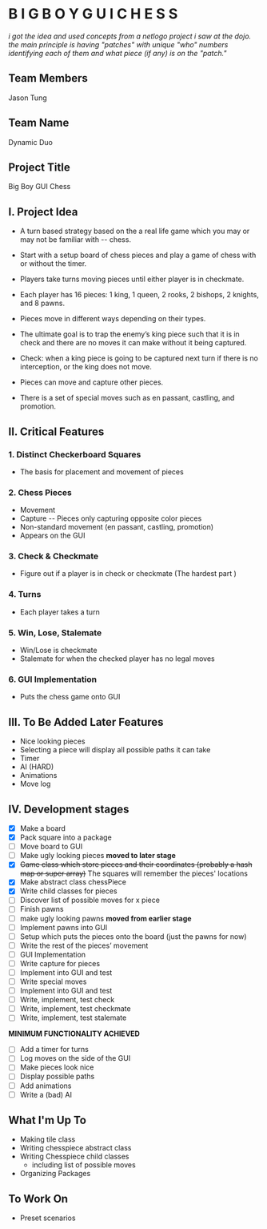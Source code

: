 # B I G   B O Y   G U I   C H E S S

_i got the idea and used concepts from a netlogo project i saw at the dojo. the main principle is having "patches" with unique "who" numbers identifying each of them and what piece (if any) is on the "patch."_

## Team Members                                                   
Jason Tung                                                     

## Team Name
Dynamic Duo

## Project Title
Big Boy GUI Chess

## I. Project Idea
 - A turn based strategy based on the a real life game which you may or may not be familiar with -- chess. 

 - Start with a setup board of chess pieces and play a game of chess with or without the timer. 

 - Players take turns moving pieces until either player is in checkmate.

 - Each player has 16 pieces: 1 king, 1 queen, 2 rooks, 2 bishops, 2 knights, and 8 pawns.
 - Pieces move in different ways depending on their types.
 - The ultimate goal is to trap the enemy’s king piece such that it is in check and there are no moves it can make without it being captured. 
 - Check: when a king piece is going to be captured next turn if there is no interception, or the king does not move. 
 - Pieces can move and capture other pieces.
 - There is a set of special moves such as en passant, castling, and promotion.

## II. Critical Features
### 1. Distinct Checkerboard Squares
 - The basis for placement and movement of pieces

### 2. Chess Pieces
 - Movement
 - Capture -- Pieces only capturing opposite color pieces
 - Non-standard movement (en passant, castling, promotion)
 - Appears on the GUI

### 3. Check & Checkmate
 - Figure out if a player is in check or checkmate (The hardest part )

### 4. Turns
 - Each player takes a turn

### 5. Win, Lose, Stalemate
 - Win/Lose is checkmate
 - Stalemate for when the checked player has no legal moves

### 6. GUI Implementation
 - Puts the chess game onto GUI
 
## III. To Be Added Later Features
 - Nice looking pieces
 - Selecting a piece will display all possible paths it can take
 - Timer
 - AI (HARD)
 - Animations
 - Move log

## IV. Development stages
 - [x] Make a board
 - [x] Pack square into a package
 - [ ] Move board to GUI
 - [ ] Make ugly looking pieces **moved to later stage**
 - [x] ~~Game class which store pieces and their coordinates (probably a hash map or super array)~~ The squares will remember the pieces' locations
 - [x] Make abstract class chessPiece
 - [x] Write child classes for pieces
 - [ ] Discover list of possible moves for x piece
 - [ ] Finish pawns
 - [ ] make ugly looking pawns **moved from earlier stage**
 - [ ] Implement pawns into GUI
 - [ ] Setup which puts the pieces onto the board (just the pawns for now)
 - [ ] Write the rest of the pieces’ movement
 - [ ] GUI Implementation
 - [ ] Write capture for pieces
 - [ ] Implement into GUI and test
 - [ ] Write special moves 
 - [ ] Implement into GUI and test
 - [ ] Write,  implement, test check
 - [ ] Write,  implement, test checkmate
 - [ ] Write,  implement, test stalemate
 
**MINIMUM FUNCTIONALITY ACHIEVED**

 - [ ] Add a timer for turns
 - [ ] Log moves on the side of the GUI
 - [ ] Make pieces look nice
 - [ ] Display possible paths
 - [ ] Add animations
 - [ ] Write a (bad) AI

## What I'm Up To
 - Making tile class
 - Writing chesspiece abstract class
 - Writing Chesspiece child classes
   - including list of possible moves
 - Organizing Packages

## To Work On
 - Preset scenarios